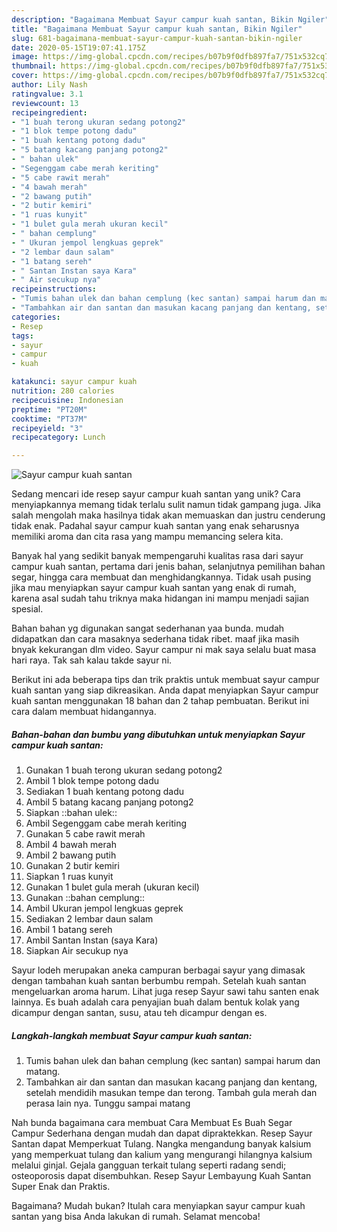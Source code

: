 ```yaml
---
description: "Bagaimana Membuat Sayur campur kuah santan, Bikin Ngiler"
title: "Bagaimana Membuat Sayur campur kuah santan, Bikin Ngiler"
slug: 681-bagaimana-membuat-sayur-campur-kuah-santan-bikin-ngiler
date: 2020-05-15T19:07:41.175Z
image: https://img-global.cpcdn.com/recipes/b07b9f0dfb897fa7/751x532cq70/sayur-campur-kuah-santan-foto-resep-utama.jpg
thumbnail: https://img-global.cpcdn.com/recipes/b07b9f0dfb897fa7/751x532cq70/sayur-campur-kuah-santan-foto-resep-utama.jpg
cover: https://img-global.cpcdn.com/recipes/b07b9f0dfb897fa7/751x532cq70/sayur-campur-kuah-santan-foto-resep-utama.jpg
author: Lily Nash
ratingvalue: 3.1
reviewcount: 13
recipeingredient:
- "1 buah terong ukuran sedang potong2"
- "1 blok tempe potong dadu"
- "1 buah kentang potong dadu"
- "5 batang kacang panjang potong2"
- " bahan ulek"
- "Segenggam cabe merah keriting"
- "5 cabe rawit merah"
- "4 bawah merah"
- "2 bawang putih"
- "2 butir kemiri"
- "1 ruas kunyit"
- "1 bulet gula merah ukuran kecil"
- " bahan cemplung"
- " Ukuran jempol lengkuas geprek"
- "2 lembar daun salam"
- "1 batang sereh"
- " Santan Instan saya Kara"
- " Air secukup nya"
recipeinstructions:
- "Tumis bahan ulek dan bahan cemplung (kec santan) sampai harum dan matang."
- "Tambahkan air dan santan dan masukan kacang panjang dan kentang, setelah mendidih masukan tempe dan terong. Tambah gula merah dan perasa lain nya. Tunggu sampai matang"
categories:
- Resep
tags:
- sayur
- campur
- kuah

katakunci: sayur campur kuah 
nutrition: 280 calories
recipecuisine: Indonesian
preptime: "PT20M"
cooktime: "PT37M"
recipeyield: "3"
recipecategory: Lunch

---
```



![Sayur campur kuah santan](https://img-global.cpcdn.com/recipes/b07b9f0dfb897fa7/751x532cq70/sayur-campur-kuah-santan-foto-resep-utama.jpg)

Sedang mencari ide resep sayur campur kuah santan yang unik? Cara menyiapkannya memang tidak terlalu sulit namun tidak gampang juga. Jika salah mengolah maka hasilnya tidak akan memuaskan dan justru cenderung tidak enak. Padahal sayur campur kuah santan yang enak seharusnya memiliki aroma dan cita rasa yang mampu memancing selera kita.

Banyak hal yang sedikit banyak mempengaruhi kualitas rasa dari sayur campur kuah santan, pertama dari jenis bahan, selanjutnya pemilihan bahan segar, hingga cara membuat dan menghidangkannya. Tidak usah pusing jika mau menyiapkan sayur campur kuah santan yang enak di rumah, karena asal sudah tahu triknya maka hidangan ini mampu menjadi sajian spesial.

Bahan bahan yg digunakan sangat sederhanan yaa bunda. mudah didapatkan dan cara masaknya sederhana tidak ribet. maaf jika masih bnyak kekurangan dlm video. Sayur campur ni mak saya selalu buat masa hari raya. Tak sah kalau takde sayur ni.


Berikut ini ada beberapa tips dan trik praktis untuk membuat sayur campur kuah santan yang siap dikreasikan. Anda dapat menyiapkan Sayur campur kuah santan menggunakan 18 bahan dan 2 tahap pembuatan. Berikut ini cara dalam membuat hidangannya.

<!--inarticleads1-->

##### Bahan-bahan dan bumbu yang dibutuhkan untuk menyiapkan Sayur campur kuah santan:

1. Gunakan 1 buah terong ukuran sedang potong2
1. Ambil 1 blok tempe potong dadu
1. Sediakan 1 buah kentang potong dadu
1. Ambil 5 batang kacang panjang potong2
1. Siapkan  ::bahan ulek::
1. Ambil Segenggam cabe merah keriting
1. Gunakan 5 cabe rawit merah
1. Ambil 4 bawah merah
1. Ambil 2 bawang putih
1. Gunakan 2 butir kemiri
1. Siapkan 1 ruas kunyit
1. Gunakan 1 bulet gula merah (ukuran kecil)
1. Gunakan  ::bahan cemplung::
1. Ambil  Ukuran jempol lengkuas geprek
1. Sediakan 2 lembar daun salam
1. Ambil 1 batang sereh
1. Ambil  Santan Instan (saya Kara)
1. Siapkan  Air secukup nya


Sayur lodeh merupakan aneka campuran berbagai sayur yang dimasak dengan tambahan kuah santan berbumbu rempah. Setelah kuah santan mengeluarkan aroma harum. Lihat juga resep Sayur sawi tahu santen enak lainnya. Es buah adalah cara penyajian buah dalam bentuk kolak yang dicampur dengan santan, susu, atau teh dicampur dengan es. 

<!--inarticleads2-->

##### Langkah-langkah membuat Sayur campur kuah santan:

1. Tumis bahan ulek dan bahan cemplung (kec santan) sampai harum dan matang.
1. Tambahkan air dan santan dan masukan kacang panjang dan kentang, setelah mendidih masukan tempe dan terong. Tambah gula merah dan perasa lain nya. Tunggu sampai matang


Nah bunda bagaimana cara membuat Cara Membuat Es Buah Segar Campur Sederhana dengan mudah dan dapat dipraktekkan. Resep Sayur Santan dapat Memperkuat Tulang. Nangka mengandung banyak kalsium yang memperkuat tulang dan kalium yang mengurangi hilangnya kalsium melalui ginjal. Gejala gangguan terkait tulang seperti radang sendi; osteoporosis dapat disembuhkan. Resep Sayur Lembayung Kuah Santan Super Enak dan Praktis. 

Bagaimana? Mudah bukan? Itulah cara menyiapkan sayur campur kuah santan yang bisa Anda lakukan di rumah. Selamat mencoba!
